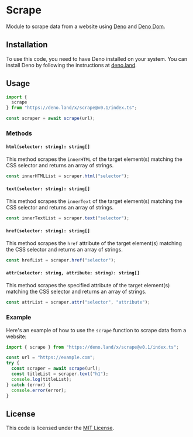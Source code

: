 # Scrape

Module to scrape data from a website using [Deno](https://deno.land/) and [Deno Dom](https://deno.land/x/deno_dom@v0.1.42).

## Installation

To use this code, you need to have Deno installed on your system. You can install Deno by following the instructions at [deno.land](https://deno.land/).

## Usage

```javascript
import {
  scrape
} from "https://deno.land/x/scrape@v0.1/index.ts";

const scraper = await scrape(url);
```

### Methods

#### `html(selector: string): string[]`

This method scrapes the `innerHTML` of the target element(s) matching the CSS selector and returns an array of strings.

```javascript
const innerHTMLList = scraper.html("selector");
```

#### `text(selector: string): string[]`

This method scrapes the `innerText` of the target element(s) matching the CSS selector and returns an array of strings.

```javascript
const innerTextList = scraper.text("selector");
```

#### `href(selector: string): string[]`

This method scrapes the `href` attribute of the target element(s) matching the CSS selector and returns an array of strings.

```javascript
const hrefList = scraper.href("selector");
```

#### `attr(selector: string, attribute: string): string[]`

This method scrapes the specified attribute of the target element(s) matching the CSS selector and returns an array of strings.

```javascript
const attrList = scraper.attr("selector", "attribute");
```

### Example

Here's an example of how to use the `scrape` function to scrape data from a website:

```javascript
import { scrape } from "https://deno.land/x/scrape@v0.1/index.ts";

const url = "https://example.com";
try {
  const scraper = await scrape(url);
  const titleList = scraper.text("h1");
  console.log(titleList);
} catch (error) {
  console.error(error);
}
```

## License

This code is licensed under the [MIT License](https://opensource.org/licenses/MIT).
